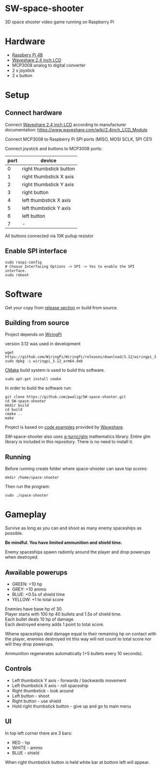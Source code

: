 # SW-space-shooter

3D space shooter video game running on Raspberry Pi

# Hardware

* [Raspbery Pi 4B](https://www.raspberrypi.com/products/raspberry-pi-4-model-b/)
* [Waveshare 2.4 inch LCD](https://www.waveshare.com/2.4inch-lcd-module.htm)
* MCP3008 analog to digital converter
* 2 x joystick
* 2 x button

# Setup

## Connect hardware

Connect [Waveshare 2.4 inch LCD](https://www.waveshare.com/2.4inch-lcd-module.htm) according to manufacturer documentation: https://www.waveshare.com/wiki/2.4inch_LCD_Module

Connect MCP3008 to Raspberry Pi SPI ports (MISO, MOSI SCLK, SPI CE1)

Connect joystick and buttons to MCP3008 ports:

| port | device |
| --- | --- |
| 0 | right thumbstick button |
| 1 | right thumbstick X axis |
| 2 | right thumbstick Y axis |
| 3 | right button |
| 4 | left thumbstick X axis |
| 5 | left thumbstick Y axis |
| 6 | left button |
| 7 | - |

All buttons connected via 10K pullup resistor

## Enable SPI interface

```
sudo raspi-config
# Choose Interfacing Options -> SPI -> Yes to enable the SPI interface.
sudo reboot
```

# Software

Get your copy from [release section](https://github.com/pwalig/SW-space-shooter/releases) or build from source.

## Building from source

Project depends on [WiringPi](https://github.com/WiringPi/WiringPi)

version 3.12 was used in development

```
wget https://github.com/WiringPi/WiringPi/releases/download/3.12/wiringpi_3.12_arm64.deb
sudo dpkg -i wiringpi_3.12_arm64.deb
```


[CMake](https://cmake.org/) build system is used to build this software.

```
sudo apt-get install cmake
```

In order to build the software run:

```
git clone https://github.com/pwalig/SW-space-shooter.git
cd SW-space-shooter
mkdir build
cd build
cmake ..
make
```

Project is based on [code examples](https://files.waveshare.com/upload/8/8d/LCD_Module_RPI_code.7z) provided by [Waveshare](https://www.waveshare.com/).

SW-space-shooter also uses [g-turnc/glm](https://github.com/g-truc/glm) mathematics library. Entire glm library is included in this repository. There is no need to install it.

## Running

Before running create folder where space-shooter can save top scores:

```
mkdir /home/space-shooter
```

Then run the program:

```
sudo ./space-shooter
```

# Gameplay

Survive as long as you can and shoot as many enemy spaceships as possible.

**Be mindful. You have limited ammunition and shield time.**

Enemy spaceships spawn radomly around the player and drop powerups when destroyed.

## Awailable powerups

* GREEN: +10 hp
* GREY: +10 ammo
* BLUE: +0.5s of shield time
* YELLOW: +1 to total score

Enemies have base hp of 30.  
Player starts with 100 hp 40 bullets and 1.5s of shield time.  
Each bullet deals 10 hp of damage.  
Each destroyed enemy adds 1 point to total score.

Whene spaceships deal damage equal to their remaining hp on contact with the player, enemies destroyed int this way will not count to total score nor will they drop powerups.

Ammunition regenerates automatically (+5 bullets every 10 seconds).

## Controls

* Left thumbstick Y axis - forwards / backwards movement
* Left thumbstick X axis - roll spaceship
* Right thumbstick  - look around
* Left button - shoot
* Right button - use shield
* Hold right thumbstick button - give up and go to main menu

## UI

In top left corner there are 3 bars:

* RED - hp
* WHITE - ammo
* BLUE - shield

When right thumbstick button is held white bar at bottom left will appear.
